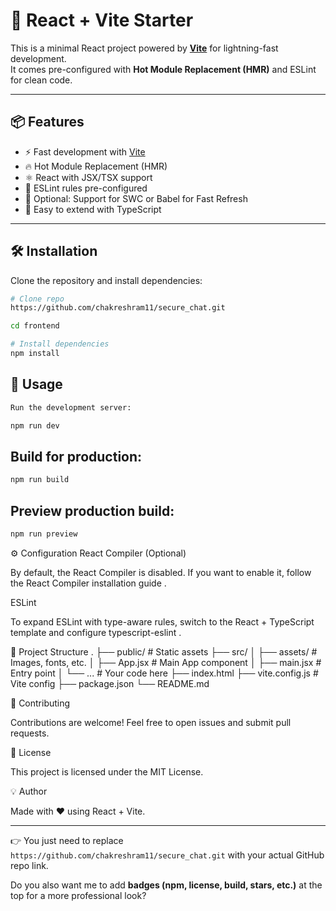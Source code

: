 # 🚀 React + Vite Starter

This is a minimal React project powered by **[Vite](https://vitejs.dev/)** for lightning-fast development.  
It comes pre-configured with **Hot Module Replacement (HMR)** and ESLint for clean code.  

---

## 📦 Features

- ⚡️ Fast development with [Vite](https://vitejs.dev/)
- 🔥 Hot Module Replacement (HMR)
- ⚛️ React with JSX/TSX support
- 🧹 ESLint rules pre-configured
- 🎨 Optional: Support for SWC or Babel for Fast Refresh
- 📄 Easy to extend with TypeScript

---

## 🛠️ Installation

Clone the repository and install dependencies:

```bash
# Clone repo
https://github.com/chakreshram11/secure_chat.git

cd frontend

# Install dependencies
npm install
```

## 🚀 Usage

```bash
Run the development server:

npm run dev
```

## Build for production:

```bash
npm run build
```

## Preview production build:

```bash
npm run preview
```

⚙️ Configuration
React Compiler (Optional)

By default, the React Compiler is disabled.
If you want to enable it, follow the React Compiler installation guide
.

ESLint

To expand ESLint with type-aware rules, switch to the React + TypeScript template
 and configure typescript-eslint
.

📂 Project Structure
.
├── public/              # Static assets
├── src/
│   ├── assets/          # Images, fonts, etc.
│   ├── App.jsx          # Main App component
│   ├── main.jsx         # Entry point
│   └── ...              # Your code here
├── index.html
├── vite.config.js       # Vite config
├── package.json
└── README.md

🤝 Contributing

Contributions are welcome!
Feel free to open issues and submit pull requests.

📜 License

This project is licensed under the MIT License.

💡 Author

Made with ❤️ using React + Vite.


---

👉 You just need to replace `https://github.com/chakreshram11/secure_chat.git` with your actual GitHub repo link.  

Do you also want me to add **badges (npm, license, build, stars, etc.)** at the top for a more professional look?

